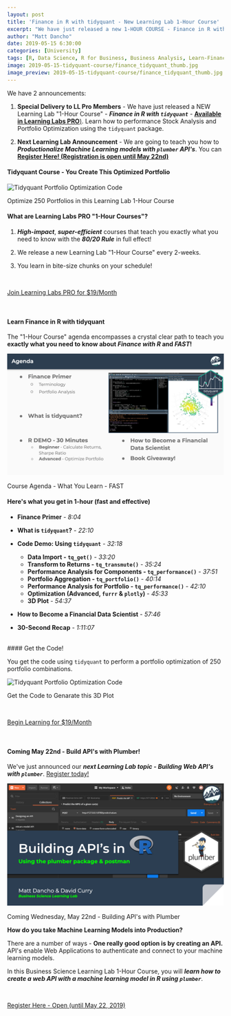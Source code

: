 ```yaml
---
layout: post
title: 'Finance in R with tidyquant - New Learning Lab 1-Hour Course'
excerpt: "We have just released a new 1-HOUR COURSE - Finance in R with tidyquant - Available in Learning Labs PRO."
author: "Matt Dancho"
date: 2019-05-15 6:30:00
categories: [University]
tags: [R, Data Science, R for Business, Business Analysis, Learn-Finance, tidyquant]
image: 2019-05-15-tidyquant-course/finance_tidyquant_thumb.jpg
image_preview: 2019-05-15-tidyquant-course/finance_tidyquant_thumb.jpg
---
```


We have 2 announcements:

1. __Special Delivery to LL Pro Members__ - We have just released a NEW Learning Lab "1-Hour Course" - ___Finance in R with `tidyquant`___ - [__Available in Learning Labs PRO__)](https://university.business-science.io/p/learning-labs-pro). Learn how to performance Stock Analysis and Portfolio Optimization using the `tidyquant` package. 

2. __Next Learning Lab Announcement__ - We are going to teach you how to ___Productionalize Machine Learning models with `plumber` API's___. You can [__Register Here! (Registration is open until May 22nd)__](http://bit.ly/learning-lab-plumber)

#### Tidyquant Course - You Create This Optimized Portfolio

![Tidyquant Portfolio Optimization Code](/assets/2019-05-15-tidyquant-course/tidyquant_course_3d_plot.gif)
<p class="date text-center">Optimize 250 Portfolios in this Learning Lab 1-Hour Course</p>

#### What are Learning Labs PRO "1-Hour Courses"?

1. ___High-impact___, ___super-efficient___ courses that teach you exactly what you need to know with the ___80/20 Rule___ in full effect!

2. We release a new Learning Lab "1-Hour Course" every 2-weeks.

3. You learn in bite-size chunks on your schedule!

<br>
<p class="text-center">
<a class="btn btn-lg btn-success" href="https://university.business-science.io/p/learning-labs-pro/">Join Learning Labs PRO for $19/Month
</a></p>
<br>

#### Learn Finance in R with tidyquant

The "1-Hour Course" agenda encompasses a crystal clear path to teach you __exactly what you need to know about _Finance with R_ and _FAST_!__

![Tidyquant Course Agenda](/assets/2019-05-15-tidyquant-course/tidyquant_course_agenda.jpg)
<p class="date text-center">Course Agenda - What You Learn - FAST</p>


#### Here's what you get in 1-hour (fast and effective)

- __Finance Primer__ - _8:04_

- __What is `tidyquant`?__ - _22:10_

- __Code Demo: Using `tidyquant`__ - _32:18_

    - __Data Import - `tq_get()`__ - _33:20_
    - __Transform to Returns - `tq_transmute()`__ - _35:24_
    - __Performance Analysis for Components - `tq_performance()`__ - _37:51_
    - __Portfolio Aggregation - `tq_portfolio()`__ - _40:14_
    - __Performance Analysis for Portfolio - `tq_performance()`__ - _42:10_
    - __Optimization (Advanced, `furrr` & `plotly`)__ - _45:33_
    - __3D Plot__ - _54:37_

- __How to Become a Financial Data Scientist__ - _57:46_
- __30-Second Recap__ - _1:11:07_

<br>
#### Get the Code!

You get the code using `tidyquant` to perform a portfolio optimization of 250 portfolio combinations.

![Tidyquant Portfolio Optimization Code](/assets/2019-05-15-tidyquant-course/tidyquant_course_3d_plot.gif)
<p class="date text-center">Get the Code to Genarate this 3D Plot</p>


<br>
<p class="text-center">
<a class="btn btn-lg btn-success" href="https://university.business-science.io/p/learning-labs-pro">Begin Learning for $19/Month
</a></p>
<br>


#### Coming May 22nd - Build API's with Plumber!

We've just announced our ___next Learning Lab topic - Building Web API's with `plumber`___. [Register today!](http://bit.ly/learning-lab-plumber)


![Tidyquant Portfolio Optimization Code](/assets/2019-05-15-tidyquant-course/learning_lab_10_plumber.jpg)
<p class="date text-center">Coming Wednesday, May 22nd - Building API's with Plumber</p>

__How do you take Machine Learning Models into Production?__

There are a number of ways - __One really good option is by creating an API.__ API's enable Web Applications to authenticate and connect to your machine learning models. 

In this Business Science Learning Lab 1-Hour Course, you will ___learn how to create a web API with a machine learning model in R using `plumber`___. 

<br>
<p class="text-center">
<a class="btn btn-lg btn-success" href="http://bit.ly/learning-lab-plumber">Register Here - Open (until May 22, 2019)
</a></p>
<br>

